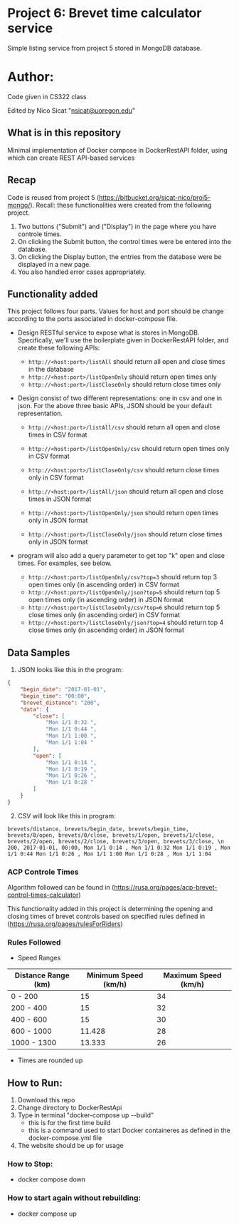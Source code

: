 # Project 6: Brevet time calculator service

Simple listing service from project 5 stored in MongoDB database.

# Author:

Code given in CS322 class

Edited by Nico Sicat "nsicat@uoregon.edu"

## What is in this repository

Minimal implementation of Docker compose in DockerRestAPI folder, using which can create REST API-based services

## Recap 

Code is reused from project 5 (https://bitbucket.org/sicat-nico/proj5-mongo/). Recall: these functionalities were created from the following project. 

1. Two buttons ("Submit") and ("Display") in the page where you have controle times.
2. On clicking the Submit button, the control times were be entered into the database.
3. On clicking the Display button, the entries from the database were be displayed in a new page.
4. You also handled error cases appropriately.

## Functionality added

This project follows four parts. Values for host and port should be change according to the ports associated in docker-compose file.

* Design RESTful service to expose what is stores in MongoDB. Specifically, we'll use the boilerplate given in DockerRestAPI folder, and create
these following APIs:
    * `http://<host:port>/listAll` should return all open and close times in the database
    * `http://<host:port>/listOpenOnly` should return open times only
    * `http://<host:port>/listCloseOnly` should return close times only

* Design consist of two different representations: one in csv and one in json. For the above three basic APIs, JSON should be your default representation. 
    * `http://<host:port>/listAll/csv` should return all open and close times in CSV format
    * `http://<host:port>/listOpenOnly/csv` should return open times only in CSV format
    * `http://<host:port>/listCloseOnly/csv` should return close times only in CSV format

    * `http://<host:port>/listAll/json` should return all open and close times in JSON format
    * `http://<host:port>/listOpenOnly/json` should return open times only in JSON format
    * `http://<host:port>/listCloseOnly/json` should return close times only in JSON format

* program will also add a query parameter to get top "k" open and close times. For examples, see below.

    * `http://<host:port>/listOpenOnly/csv?top=3` should return top 3 open times only (in ascending order) in CSV format 
    * `http://<host:port>/listOpenOnly/json?top=5` should return top 5 open times only (in ascending order) in JSON format
    * `http://<host:port>/listCloseOnly/csv?top=6` should return top 5 close times only (in ascending order) in CSV format
    * `http://<host:port>/listCloseOnly/json?top=4` should return top 4 close times only (in ascending order) in JSON format


## Data Samples

1. JSON looks like this in the program: 
```json
{
    "begin_date": "2017-01-01",
    "begin_time": "00:00",
    "brevet_distance": "200",
    "data": {
        "close": [
            "Mon 1/1 0:32 ",
            "Mon 1/1 0:44 ",
            "Mon 1/1 1:00 ",
            "Mon 1/1 1:04 "
        ],
        "open": [
            "Mon 1/1 0:14 ",
            "Mon 1/1 0:19 ",
            "Mon 1/1 0:26 ",
            "Mon 1/1 0:28 "
        ]
    }
}

```

2. CSV will look like this in program: 
```csv
brevets/distance, brevets/begin_date, brevets/begin_time, brevets/0/open, brevets/0/close, brevets/1/open, brevets/1/close, brevets/2/open, brevets/2/close, brevets/3/open, brevets/3/close, \n 200, 2017-01-01, 00:00, Mon 1/1 0:14 , Mon 1/1 0:32 Mon 1/1 0:19 , Mon 1/1 0:44 Mon 1/1 0:26 , Mon 1/1 1:00 Mon 1/1 0:28 , Mon 1/1 1:04 
```

### ACP Controle Times
Algorithm followed can be found in (https://rusa.org/pages/acp-brevet-control-times-calculator)

This functionality added in this project is determining the opening and closing times of brevet controls based on specified rules defined in (https://rusa.org/pages/rulesForRiders)

### Rules Followed

* Speed Ranges

| Distance Range (km) | Minimum Speed (km/h) | Maximum Speed (km/h) |
|---------------------|----------------------|----------------------|
| 0 - 200             | 15                   | 34                   |
| 200 - 400           | 15                   | 32                   |
| 400 - 600           | 15                   | 30                   |
| 600 - 1000          | 11.428               | 28                   |
| 1000 - 1300         | 13.333               | 26                   |

* Times are rounded up 

## How to Run:

1. Download this repo 
2. Change directory to DockerRestApi
3. Type in terminal "docker-compose up --build"
    * this is for the first time build
    * this is a command used to start Docker containeres as defined in the docker-compose.yml file
4. The website should be up for usage

### How to Stop:
* docker compose down

### How to start again without rebuilding:
* docker compose up 




